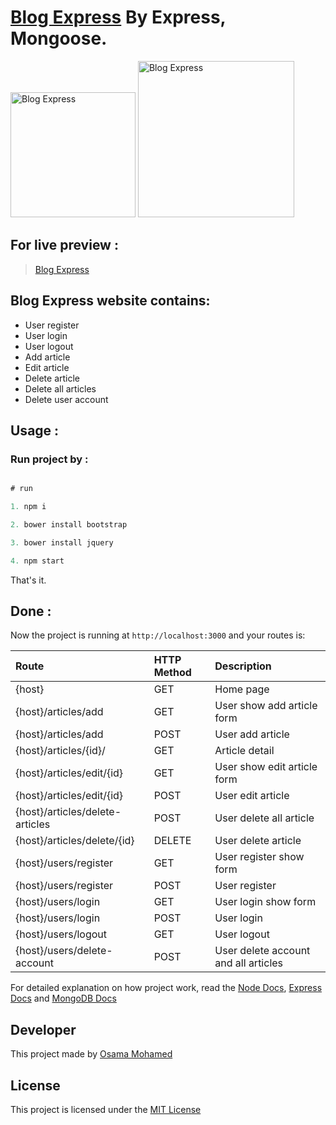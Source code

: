 # [Blog Express](https://blog-nodejs-by-osama-mohamed.herokuapp.com) By Express, Mongoose.

[<img src="https://nodejs.org/static/images/logos/nodejs-new-pantone-black.png" width="200" title="Blog Express" >](https://blog-nodejs-by-osama-mohamed.herokuapp.com)
[<img src="https://webassets.mongodb.com/_com_assets/cms/mongodb-logo-rgb-j6w271g1xn.jpg" width="250" title="Blog Express" >](https://blog-nodejs-by-osama-mohamed.herokuapp.com)

## For live preview :
> [Blog Express](https://blog-nodejs-by-osama-mohamed.herokuapp.com)


## Blog Express website contains:
* User register 
* User login
* User logout 
* Add article
* Edit article
* Delete article
* Delete all articles
* Delete user account


## Usage :
### Run project by :

``` javascript

# run 

1. npm i

2. bower install bootstrap

3. bower install jquery

4. npm start

```

That's it.

## Done :

Now the project is running at `http://localhost:3000` and your routes is:


| Route                                                      | HTTP Method 	   | Description                           	      |
|:-----------------------------------------------------------|:----------------|:---------------------------------------------|
| {host}       	                                             | GET       	     | Home page                                    |
| {host}/articles/add  	                                     | GET        	   | User show add article form                   |
| {host}/articles/add              	                         | POST       	   | User add article                             |
| {host}/articles/{id}/                        	             | GET       	     | Article detail                               |
| {host}/articles/edit/{id}  	                               | GET        	   | User show edit article form                  |
| {host}/articles/edit/{id}                                  | POST       	   | User edit article                            |
| {host}/articles/delete-articles                            | POST       	   | User delete all article                      |
| {host}/articles/delete/{id}                                | DELETE      	   | User delete article                          |
| {host}/users/register                        	             | GET      	     | User register show form                      |
| {host}/users/register                        	             | POST      	     | User register                                |
| {host}/users/login                           	             | GET        	   | User login show form                         |
| {host}/users/login                           	             | POST       	   | User login                                   |
| {host}/users/logout                          	             | GET         	   | User logout                                  |
| {host}/users/delete-account                  	             | POST         	 | User delete account and all articles         |



For detailed explanation on how project work, read the [Node Docs](https://nodejs.org/en/docs/), [Express Docs](http://expressjs.com/en/guide/routing.html) and [MongoDB Docs](https://docs.mongodb.com/)

## Developer
This project made by [Osama Mohamed](https://www.facebook.com/osama.mohamed.ms)

## License
This project is licensed under the [MIT License](https://opensource.org/licenses/MIT)

